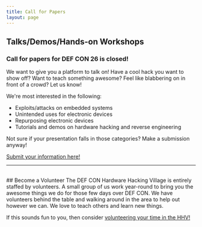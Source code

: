 ```yaml
---
title: Call for Papers
layout: page
---
```


## Talks/Demos/Hands-on Workshops
### Call for papers for DEF CON 26 is closed!
We want to give you a platform to talk on!  Have a cool hack you want to show off?  Want to teach something awesome?  Feel like blabbering on in front of a crowd?  Let us know!

We're most interested in the following:
* Exploits/attacks on embedded systems
* Unintended uses for electronic devices
* Repurposing electronic devices
* Tutorials and demos on hardware hacking and reverse engineering

Not sure if your presentation falls in those categories? Make a submission anyway!

[Submit your information here!](https://goo.gl/forms/jASMRhNbMcNpgn9y2)
* * *
<br/>
## Become a Volunteer
The DEF CON Hardware Hacking Village is entirely staffed by volunteers.  A small group of us work year-round to bring you the awesome things we do for those few days over DEF CON.  We have volunteers behind the table and walking around in the area to help out however we can.  We love to teach others and learn new things.

If this sounds fun to you, then consider [volunteering your time in the HHV!](https://goo.gl/forms/QMdLuUlUZj2Zh1ee2)
